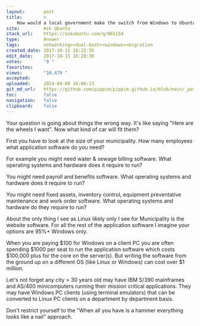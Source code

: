 ```yaml
---
layout:       post
title:        >
    How would a local government make the switch from Windows to Ubuntu?
site:         Ask Ubuntu
stack_url:    https://askubuntu.com/q/965154
type:         Answer
tags:         networking><dual-boot><windows><migration
created_date: 2017-10-15 16:22:55
edit_date:    2017-10-15 16:28:30
votes:        "9 "
favorites:    
views:        "10,479 "
accepted:     
uploaded:     2024-04-08 16:06:13
git_md_url:   https://github.com/pippim/pippim.github.io/blob/main/_posts/2017/2017-10-15-How-would-a-local-government-make-the-switch-from-Windows-to-Ubuntu_.md
toc:          false
navigation:   false
clipboard:    false
---
```


Your question is going about things the wrong way. It's like saying "Here are the wheels I want". Now what kind of car will fit them?

First you have to look at the size of your municipality. How many employees what application software do you need?

For example you might need water & sewage billing software. What operating systems and hardware does it require to run?

You might need payroll and benefits software. What operating systems and hardware does it require to run?

You might need fixed assets, inventory control, equipment preventative maintenance and work order software. What operating systems and hardware do they require to run?

About the only thing I see as Linux likely only I see for Municipality is the website software. For all the rest of the application software I imagine your options are 95%+ Windows only.

When you are paying $100 for Windows on a client PC you are often spending $1000 per seat to run the application software which costs $100,000 plus for the core on the server(s). But writing the software from the ground up on a different OS (like Linux or Windows) can cost over $1 million.

Let's not forget any city > 30 years old may have IBM S/390 mainframes and 
AS/400 minicomputers running their mission critical applications. They may have Windows PC clients (using terminal emulators) that can be converted to Linux PC clients on a department by department basis.

Don't restrict yourself to the "When all you have is a hammer everything looks like a nail" approach.
